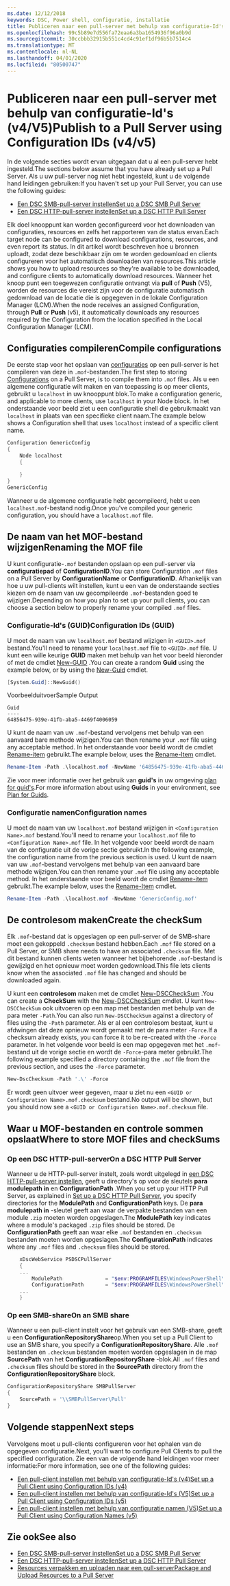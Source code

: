 ```yaml
---
ms.date: 12/12/2018
keywords: DSC, Power shell, configuratie, installatie
title: Publiceren naar een pull-server met behulp van configuratie-Id's (v4/V5)
ms.openlocfilehash: 99c5b89e7d556fa72eaa6a3ba1654936f96a0b9d
ms.sourcegitcommit: 30ccbbb32915b551c4cd4c91ef1df96b5b7514c4
ms.translationtype: MT
ms.contentlocale: nl-NL
ms.lasthandoff: 04/01/2020
ms.locfileid: "80500747"
---
```

# <a name="publish-to-a-pull-server-using-configuration-ids-v4v5"></a><span data-ttu-id="40f56-103">Publiceren naar een pull-server met behulp van configuratie-Id's (v4/V5)</span><span class="sxs-lookup"><span data-stu-id="40f56-103">Publish to a Pull Server using Configuration IDs (v4/v5)</span></span>

<span data-ttu-id="40f56-104">In de volgende secties wordt ervan uitgegaan dat u al een pull-server hebt ingesteld.</span><span class="sxs-lookup"><span data-stu-id="40f56-104">The sections below assume that you have already set up a Pull Server.</span></span> <span data-ttu-id="40f56-105">Als u uw pull-server nog niet hebt ingesteld, kunt u de volgende hand leidingen gebruiken:</span><span class="sxs-lookup"><span data-stu-id="40f56-105">If you haven't set up your Pull Server, you can use the following guides:</span></span>

- [<span data-ttu-id="40f56-106">Een DSC SMB-pull-server instellen</span><span class="sxs-lookup"><span data-stu-id="40f56-106">Set up a DSC SMB Pull Server</span></span>](pullServerSmb.md)
- [<span data-ttu-id="40f56-107">Een DSC HTTP-pull-server instellen</span><span class="sxs-lookup"><span data-stu-id="40f56-107">Set up a DSC HTTP Pull Server</span></span>](pullServer.md)

<span data-ttu-id="40f56-108">Elk doel knooppunt kan worden geconfigureerd voor het downloaden van configuraties, resources en zelfs het rapporteren van de status ervan.</span><span class="sxs-lookup"><span data-stu-id="40f56-108">Each target node can be configured to download configurations, resources, and even report its status.</span></span> <span data-ttu-id="40f56-109">In dit artikel wordt beschreven hoe u bronnen uploadt, zodat deze beschikbaar zijn om te worden gedownload en clients configureren voor het automatisch downloaden van resources.</span><span class="sxs-lookup"><span data-stu-id="40f56-109">This article shows you how to upload resources so they're available to be downloaded, and configure clients to automatically download resources.</span></span> <span data-ttu-id="40f56-110">Wanneer het knoop punt een toegewezen configuratie ontvangt via **pull** of **Push** (V5), worden de resources die vereist zijn voor de configuratie automatisch gedownload van de locatie die is opgegeven in de lokale Configuration Manager (LCM).</span><span class="sxs-lookup"><span data-stu-id="40f56-110">When the node receives an assigned Configuration, through **Pull** or **Push** (v5), it automatically downloads any resources required by the Configuration from the location specified in the Local Configuration Manager (LCM).</span></span>

## <a name="compile-configurations"></a><span data-ttu-id="40f56-111">Configuraties compileren</span><span class="sxs-lookup"><span data-stu-id="40f56-111">Compile configurations</span></span>

<span data-ttu-id="40f56-112">De eerste stap voor het opslaan van [configuraties](../configurations/configurations.md) op een pull-server is het compileren van deze in `.mof`-bestanden.</span><span class="sxs-lookup"><span data-stu-id="40f56-112">The first step to storing [Configurations](../configurations/configurations.md) on a Pull Server, is to compile them into `.mof` files.</span></span> <span data-ttu-id="40f56-113">Als u een algemene configuratie wilt maken en van toepassing is op meer clients, gebruikt u `localhost` in uw knooppunt blok.</span><span class="sxs-lookup"><span data-stu-id="40f56-113">To make a configuration generic, and applicable to more clients, use `localhost` in your Node block.</span></span> <span data-ttu-id="40f56-114">In het onderstaande voor beeld ziet u een configuratie shell die gebruikmaakt van `localhost` in plaats van een specifieke client naam.</span><span class="sxs-lookup"><span data-stu-id="40f56-114">The example below shows a Configuration shell that uses `localhost` instead of a specific client name.</span></span>

```powershell
Configuration GenericConfig
{
    Node localhost
    {

    }
}
GenericConfig
```

<span data-ttu-id="40f56-115">Wanneer u de algemene configuratie hebt gecompileerd, hebt u een `localhost.mof`-bestand nodig.</span><span class="sxs-lookup"><span data-stu-id="40f56-115">Once you've compiled your generic configuration, you should have a `localhost.mof` file.</span></span>

## <a name="renaming-the-mof-file"></a><span data-ttu-id="40f56-116">De naam van het MOF-bestand wijzigen</span><span class="sxs-lookup"><span data-stu-id="40f56-116">Renaming the MOF file</span></span>

<span data-ttu-id="40f56-117">U kunt configuratie-`.mof` bestanden opslaan op een pull-server via **configuratiepad** of **ConfigurationID**.</span><span class="sxs-lookup"><span data-stu-id="40f56-117">You can store Configuration `.mof` files on a Pull Server by **ConfigurationName** or **ConfigurationID**.</span></span> <span data-ttu-id="40f56-118">Afhankelijk van hoe u uw pull-clients wilt instellen, kunt u een van de onderstaande secties kiezen om de naam van uw gecompileerde `.mof`-bestanden goed te wijzigen.</span><span class="sxs-lookup"><span data-stu-id="40f56-118">Depending on how you plan to set up your pull clients, you can choose a section below to properly rename your compiled `.mof` files.</span></span>

### <a name="configuration-ids-guid"></a><span data-ttu-id="40f56-119">Configuratie-Id's (GUID)</span><span class="sxs-lookup"><span data-stu-id="40f56-119">Configuration IDs (GUID)</span></span>

<span data-ttu-id="40f56-120">U moet de naam van uw `localhost.mof` bestand wijzigen in `<GUID>.mof` bestand.</span><span class="sxs-lookup"><span data-stu-id="40f56-120">You'll need to rename your `localhost.mof` file to `<GUID>.mof` file.</span></span> <span data-ttu-id="40f56-121">U kunt een wille keurige **GUID** maken met behulp van het voor beeld hieronder of met de cmdlet [New-GUID](/powershell/module/microsoft.powershell.utility/new-guid) .</span><span class="sxs-lookup"><span data-stu-id="40f56-121">You can create a random **Guid** using the example below, or by using the [New-Guid](/powershell/module/microsoft.powershell.utility/new-guid) cmdlet.</span></span>

```powershell
[System.Guid]::NewGuid()
```

<span data-ttu-id="40f56-122">Voorbeelduitvoer</span><span class="sxs-lookup"><span data-stu-id="40f56-122">Sample Output</span></span>

```Output
Guid
----
64856475-939e-41fb-aba5-4469f4006059
```

<span data-ttu-id="40f56-123">U kunt de naam van uw `.mof`-bestand vervolgens met behulp van een aanvaard bare methode wijzigen.</span><span class="sxs-lookup"><span data-stu-id="40f56-123">You can then rename your `.mof` file using any acceptable method.</span></span> <span data-ttu-id="40f56-124">In het onderstaande voor beeld wordt de cmdlet [Rename-item](/powershell/module/microsoft.powershell.management/rename-item) gebruikt.</span><span class="sxs-lookup"><span data-stu-id="40f56-124">The example below, uses the [Rename-Item](/powershell/module/microsoft.powershell.management/rename-item) cmdlet.</span></span>

```powershell
Rename-Item -Path .\localhost.mof -NewName '64856475-939e-41fb-aba5-4469f4006059.mof'
```

<span data-ttu-id="40f56-125">Zie voor meer informatie over het gebruik van **guid's** in uw omgeving [plan for guid's](secureServer.md#guids).</span><span class="sxs-lookup"><span data-stu-id="40f56-125">For more information about using **Guids** in your environment, see [Plan for Guids](secureServer.md#guids).</span></span>

### <a name="configuration-names"></a><span data-ttu-id="40f56-126">Configuratie namen</span><span class="sxs-lookup"><span data-stu-id="40f56-126">Configuration names</span></span>

<span data-ttu-id="40f56-127">U moet de naam van uw `localhost.mof` bestand wijzigen in `<Configuration Name>.mof` bestand.</span><span class="sxs-lookup"><span data-stu-id="40f56-127">You'll need to rename your `localhost.mof` file to `<Configuration Name>.mof` file.</span></span> <span data-ttu-id="40f56-128">In het volgende voor beeld wordt de naam van de configuratie uit de vorige sectie gebruikt.</span><span class="sxs-lookup"><span data-stu-id="40f56-128">In the following example, the configuration name from the previous section is used.</span></span> <span data-ttu-id="40f56-129">U kunt de naam van uw `.mof`-bestand vervolgens met behulp van een aanvaard bare methode wijzigen.</span><span class="sxs-lookup"><span data-stu-id="40f56-129">You can then rename your `.mof` file using any acceptable method.</span></span> <span data-ttu-id="40f56-130">In het onderstaande voor beeld wordt de cmdlet [Rename-item](/powershell/module/microsoft.powershell.management/rename-item) gebruikt.</span><span class="sxs-lookup"><span data-stu-id="40f56-130">The example below, uses the [Rename-Item](/powershell/module/microsoft.powershell.management/rename-item) cmdlet.</span></span>

```powershell
Rename-Item -Path .\localhost.mof -NewName 'GenericConfig.mof'
```

## <a name="create-the-checksum"></a><span data-ttu-id="40f56-131">De controlesom maken</span><span class="sxs-lookup"><span data-stu-id="40f56-131">Create the checkSum</span></span>

<span data-ttu-id="40f56-132">Elk `.mof`-bestand dat is opgeslagen op een pull-server of de SMB-share moet een gekoppeld `.checksum` bestand hebben.</span><span class="sxs-lookup"><span data-stu-id="40f56-132">Each `.mof` file stored on a Pull Server, or SMB share needs to have an associated `.checksum` file.</span></span>
<span data-ttu-id="40f56-133">Met dit bestand kunnen clients weten wanneer het bijbehorende `.mof`-bestand is gewijzigd en het opnieuw moet worden gedownload.</span><span class="sxs-lookup"><span data-stu-id="40f56-133">This file lets clients know when the associated `.mof` file has changed and should be downloaded again.</span></span>

<span data-ttu-id="40f56-134">U kunt een **controlesom** maken met de cmdlet [New-DSCCheckSum](/powershell/module/psdesiredstateconfiguration/new-dscchecksum) .</span><span class="sxs-lookup"><span data-stu-id="40f56-134">You can create a **CheckSum** with the [New-DSCCheckSum](/powershell/module/psdesiredstateconfiguration/new-dscchecksum) cmdlet.</span></span> <span data-ttu-id="40f56-135">U kunt `New-DSCCheckSum` ook uitvoeren op een map met bestanden met behulp van de para meter `-Path`.</span><span class="sxs-lookup"><span data-stu-id="40f56-135">You can also run `New-DSCCheckSum` against a directory of files using the `-Path` parameter.</span></span>
<span data-ttu-id="40f56-136">Als er al een controlesom bestaat, kunt u afdwingen dat deze opnieuw wordt gemaakt met de para meter `-Force`.</span><span class="sxs-lookup"><span data-stu-id="40f56-136">If a checksum already exists, you can force it to be re-created with the `-Force` parameter.</span></span> <span data-ttu-id="40f56-137">In het volgende voor beeld is een map opgegeven met het `.mof`-bestand uit de vorige sectie en wordt de `-Force`-para meter gebruikt.</span><span class="sxs-lookup"><span data-stu-id="40f56-137">The following example specified a directory containing the `.mof` file from the previous section, and uses the `-Force` parameter.</span></span>

```powershell
New-DscChecksum -Path '.\' -Force
```

<span data-ttu-id="40f56-138">Er wordt geen uitvoer weer gegeven, maar u ziet nu een `<GUID or Configuration Name>.mof.checksum` bestand.</span><span class="sxs-lookup"><span data-stu-id="40f56-138">No output will be shown, but you should now see a `<GUID or Configuration Name>.mof.checksum` file.</span></span>

## <a name="where-to-store-mof-files-and-checksums"></a><span data-ttu-id="40f56-139">Waar u MOF-bestanden en controle sommen opslaat</span><span class="sxs-lookup"><span data-stu-id="40f56-139">Where to store MOF files and checkSums</span></span>

### <a name="on-a-dsc-http-pull-server"></a><span data-ttu-id="40f56-140">Op een DSC HTTP-pull-server</span><span class="sxs-lookup"><span data-stu-id="40f56-140">On a DSC HTTP Pull Server</span></span>

<span data-ttu-id="40f56-141">Wanneer u de HTTP-pull-server instelt, zoals wordt uitgelegd in [een DSC HTTP-pull-server instellen](pullServer.md), geeft u directory's op voor de sleutels **para modulepath in** en **ConfigurationPath** .</span><span class="sxs-lookup"><span data-stu-id="40f56-141">When you set up your HTTP Pull Server, as explained in [Set up a DSC HTTP Pull Server](pullServer.md), you specify directories for the **ModulePath** and **ConfigurationPath** keys.</span></span> <span data-ttu-id="40f56-142">De **para modulepath in** -sleutel geeft aan waar de verpakte bestanden van een module `.zip` moeten worden opgeslagen.</span><span class="sxs-lookup"><span data-stu-id="40f56-142">The **ModulePath** key indicates where a module's packaged `.zip` files should be stored.</span></span> <span data-ttu-id="40f56-143">De **ConfigurationPath** geeft aan waar elke `.mof` bestanden en `.checksum` bestanden moeten worden opgeslagen.</span><span class="sxs-lookup"><span data-stu-id="40f56-143">The **ConfigurationPath** indicates where any `.mof` files and `.checksum` files should be stored.</span></span>

```powershell
    xDscWebService PSDSCPullServer
    {
    ...
        ModulePath              = "$env:PROGRAMFILES\WindowsPowerShell\DscService\Modules"
        ConfigurationPath       = "$env:PROGRAMFILES\WindowsPowerShell\DscService\Configuration"
    ...
    }

```

### <a name="on-an-smb-share"></a><span data-ttu-id="40f56-144">Op een SMB-share</span><span class="sxs-lookup"><span data-stu-id="40f56-144">On an SMB share</span></span>

<span data-ttu-id="40f56-145">Wanneer u een pull-client instelt voor het gebruik van een SMB-share, geeft u een **ConfigurationRepositoryShare**op.</span><span class="sxs-lookup"><span data-stu-id="40f56-145">When you set up a Pull Client to use an SMB share, you specify a **ConfigurationRepositoryShare**.</span></span>
<span data-ttu-id="40f56-146">Alle `.mof` bestanden en `.checksum` bestanden moeten worden opgeslagen in de map **SourcePath** van het **ConfigurationRepositoryShare** -blok.</span><span class="sxs-lookup"><span data-stu-id="40f56-146">All `.mof` files and `.checksum` files should be stored in the **SourcePath** directory from the **ConfigurationRepositoryShare** block.</span></span>

```powershell
ConfigurationRepositoryShare SMBPullServer
{
    SourcePath = '\\SMBPullServer\Pull'
}
```

## <a name="next-steps"></a><span data-ttu-id="40f56-147">Volgende stappen</span><span class="sxs-lookup"><span data-stu-id="40f56-147">Next steps</span></span>

<span data-ttu-id="40f56-148">Vervolgens moet u pull-clients configureren voor het ophalen van de opgegeven configuratie.</span><span class="sxs-lookup"><span data-stu-id="40f56-148">Next, you'll want to configure Pull Clients to pull the specified configuration.</span></span> <span data-ttu-id="40f56-149">Zie een van de volgende hand leidingen voor meer informatie:</span><span class="sxs-lookup"><span data-stu-id="40f56-149">For more information, see one of the following guides:</span></span>

- [<span data-ttu-id="40f56-150">Een pull-client instellen met behulp van configuratie-Id's (v4)</span><span class="sxs-lookup"><span data-stu-id="40f56-150">Set up a Pull Client using Configuration IDs (v4)</span></span>](pullClientConfigId4.md)
- [<span data-ttu-id="40f56-151">Een pull-client instellen met behulp van configuratie-Id's (V5)</span><span class="sxs-lookup"><span data-stu-id="40f56-151">Set up a Pull Client using Configuration IDs (v5)</span></span>](pullClientConfigId.md)
- [<span data-ttu-id="40f56-152">Een pull-client instellen met behulp van configuratie namen (V5)</span><span class="sxs-lookup"><span data-stu-id="40f56-152">Set up a Pull Client using Configuration Names (v5)</span></span>](pullClientConfigNames.md)

## <a name="see-also"></a><span data-ttu-id="40f56-153">Zie ook</span><span class="sxs-lookup"><span data-stu-id="40f56-153">See also</span></span>

- [<span data-ttu-id="40f56-154">Een DSC SMB-pull-server instellen</span><span class="sxs-lookup"><span data-stu-id="40f56-154">Set up a DSC SMB Pull Server</span></span>](pullServerSmb.md)
- [<span data-ttu-id="40f56-155">Een DSC HTTP-pull-server instellen</span><span class="sxs-lookup"><span data-stu-id="40f56-155">Set up a DSC HTTP Pull Server</span></span>](pullServer.md)
- [<span data-ttu-id="40f56-156">Resources verpakken en uploaden naar een pull-server</span><span class="sxs-lookup"><span data-stu-id="40f56-156">Package and Upload Resources to a Pull Server</span></span>](package-upload-resources.md)
